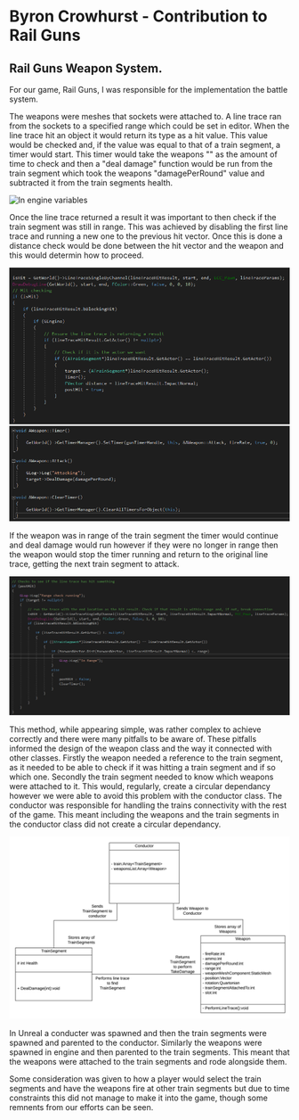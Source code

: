 # Byron Crowhurst - Contribution to Rail Guns
## Rail Guns Weapon System.

For our game, Rail Guns, I was responsible for the implementation the battle system.

The weapons were meshes that sockets were attached to. A line trace ran from the sockets to a specified range which could be set in editor.
When the line trace hit an object it would return its type as a hit value. This value would be checked and, if the value was equal to that of a train segment, a timer would start. This timer would take the weapons "" as the amount of time to check and then a "deal damage" function would be run from the train segment which took the weapons "damagePerRound" value and subtracted it from the train segments health.

![In engine variables](/Pictures/Byron/InEngineVars.png)

Once the line trace returned a result it was important to then check if the train segment was still in range. This was achieved by disabling the first line trace and running a new one to the previous hit vector. Once this is done a distance check would be done between the hit vector and the weapon and this would determin how to proceed.

![Line trace in code](/Pictures/Byron/LineTrace.png)
![Timer and Health functions](/Pictures/Byron/TimerHealth.png)

If the weapon was in range of the train segment the timer would continue and deal damage would run however if they were no longer in range then the weapon would stop the timer running and return to the original line trace, getting the next train segment to attack.

![Distance check in code](/Pictures/Byron/DistanceCheck.png)

This method, while appearing simple, was rather complex to achieve correctly and there were many pitfalls to be aware of. These pitfalls informed the design of the weapon class and the way it connected with other classes.
Firstly the weapon needed a reference to the train segment, as it needed to be able to check if it was hitting a train segment and if so which one.
Secondly the train segment needed to know which weapons were attached to it.
This would, regularly, create a circular dependancy however we were able to avoid this problem with the conductor class.
The conductor was responsible for handling the trains connectivity with the rest of the game. This meant including the weapons and the train segments in the conductor class did not create a circular dependancy.

![UML of Weapon](/Pictures/Byron/WeaponClassDiagram.png)

In Unreal a conducter was spawned and then the train segments were spawned and parented to the conductor. Similarly the weapons were spawned in engine and then parented to the train segments. This meant that the weapons were attached to the train segments and rode alongside them.

Some consideration was given to how a player would select the train segments and have the weapons fire at other train segments but due to time constraints this did not manage to make it into the game, though some remnents from our efforts can be seen.
